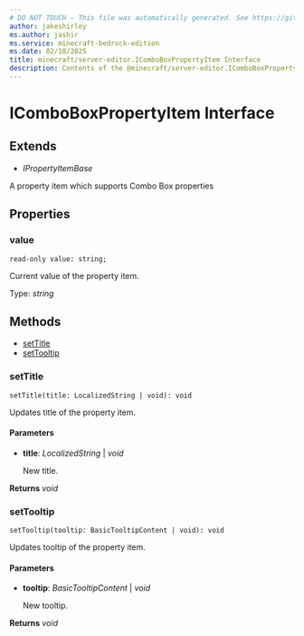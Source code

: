 ```yaml
---
# DO NOT TOUCH — This file was automatically generated. See https://github.com/mojang/minecraftapidocsgenerator to modify descriptions, examples, etc.
author: jakeshirley
ms.author: jashir
ms.service: minecraft-bedrock-edition
ms.date: 02/10/2025
title: minecraft/server-editor.IComboBoxPropertyItem Interface
description: Contents of the @minecraft/server-editor.IComboBoxPropertyItem class.
---
```

# IComboBoxPropertyItem Interface

## Extends
- *IPropertyItemBase*

A property item which supports Combo Box properties

## Properties

### **value**
`read-only value: string;`

Current value of the property item.

Type: *string*

## Methods
- [setTitle](#settitle)
- [setTooltip](#settooltip)

### **setTitle**
`
setTitle(title: LocalizedString | void): void
`

Updates title of the property item.

#### **Parameters**
- **title**: *LocalizedString* | *void*
  
  New title.

**Returns** *void*

### **setTooltip**
`
setTooltip(tooltip: BasicTooltipContent | void): void
`

Updates tooltip of the property item.

#### **Parameters**
- **tooltip**: *BasicTooltipContent* | *void*
  
  New tooltip.

**Returns** *void*
